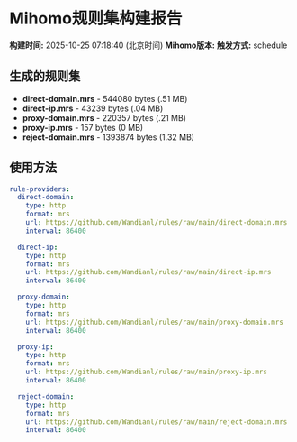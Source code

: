 # Mihomo规则集构建报告

**构建时间:** 2025-10-25 07:18:40 (北京时间)
**Mihomo版本:** 
**触发方式:** schedule

## 生成的规则集

- **direct-domain.mrs** - 544080 bytes (.51 MB)
- **direct-ip.mrs** - 43239 bytes (.04 MB)
- **proxy-domain.mrs** - 220357 bytes (.21 MB)
- **proxy-ip.mrs** - 157 bytes (0 MB)
- **reject-domain.mrs** - 1393874 bytes (1.32 MB)

## 使用方法

```yaml
rule-providers:
  direct-domain:
    type: http
    format: mrs
    url: https://github.com/Wandianl/rules/raw/main/direct-domain.mrs
    interval: 86400

  direct-ip:
    type: http
    format: mrs
    url: https://github.com/Wandianl/rules/raw/main/direct-ip.mrs
    interval: 86400

  proxy-domain:
    type: http
    format: mrs
    url: https://github.com/Wandianl/rules/raw/main/proxy-domain.mrs
    interval: 86400

  proxy-ip:
    type: http
    format: mrs
    url: https://github.com/Wandianl/rules/raw/main/proxy-ip.mrs
    interval: 86400

  reject-domain:
    type: http
    format: mrs
    url: https://github.com/Wandianl/rules/raw/main/reject-domain.mrs
    interval: 86400

```
